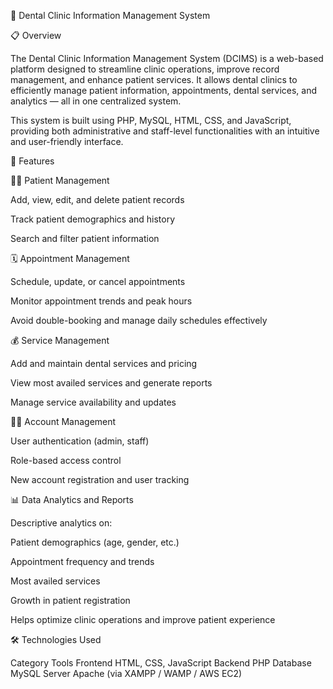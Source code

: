 🦷 Dental Clinic Information Management System

📋 Overview

The Dental Clinic Information Management System (DCIMS) is a web-based platform designed to streamline clinic operations, improve record management, and enhance patient services. It allows dental clinics to efficiently manage patient information, appointments, dental services, and analytics — all in one centralized system.

This system is built using PHP, MySQL, HTML, CSS, and JavaScript, providing both administrative and staff-level functionalities with an intuitive and user-friendly interface.


🚀 Features

👩‍⚕️ Patient Management

Add, view, edit, and delete patient records

Track patient demographics and history

Search and filter patient information


🗓 Appointment Management

Schedule, update, or cancel appointments

Monitor appointment trends and peak hours

Avoid double-booking and manage daily schedules effectively


💰 Service Management

Add and maintain dental services and pricing

View most availed services and generate reports

Manage service availability and updates


👨‍💻 Account Management

User authentication (admin, staff)

Role-based access control

New account registration and user tracking


📊 Data Analytics and Reports

Descriptive analytics on:

Patient demographics (age, gender, etc.)

Appointment frequency and trends

Most availed services

Growth in patient registration

Helps optimize clinic operations and improve patient experience


🛠️ Technologies Used

Category	   Tools
Frontend	   HTML, CSS, JavaScript
Backend	     PHP
Database	   MySQL
Server	     Apache (via XAMPP / WAMP / AWS EC2)

